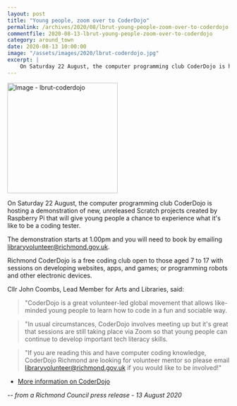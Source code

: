 ```yaml
---
layout: post
title: "Young people, zoom over to CoderDojo"
permalink: /archives/2020/08/lbrut-young-people-zoom-over-to-coderdojo.html
commentfile: 2020-08-13-lbrut-young-people-zoom-over-to-coderdojo
category: around_town
date: 2020-08-13 10:00:00
image: "/assets/images/2020/lbrut-coderdojo.jpg"
excerpt: |
    On Saturday 22 August, the computer programming club CoderDojo is hosting a demonstration of new, unreleased Scratch projects created by Raspberry Pi that will give young people a chance to experience what it's like to be a coding tester.
---
```

<a href="/assets/images/2020/lbrut-coderdojo.jpg" title="Click for a larger image"><img src="/assets/images/2020/lbrut-coderdojo-thumb.jpg" width="250" alt="Image - lbrut-coderdojo"  class="photo right"/></a>

On Saturday 22 August, the computer programming club CoderDojo is hosting a demonstration of new, unreleased Scratch projects created by Raspberry Pi that will give young people a chance to experience what it's like to be a coding tester.

The demonstration starts at 1.00pm and you will need to book by emailing  [libraryvolunteer@richmond.gov.uk](mailto:libraryvolunteer@richmond.gov.uk).

Richmond CoderDojo is a free coding club open to those aged 7 to 17 with sessions on developing websites, apps, and games; or programming robots and other electronic devices.

Cllr John Coombs, Lead Member for Arts and Libraries, said:

> "CoderDojo is a great volunteer-led global movement that allows like-minded young people to learn how to code in a fun and sociable way.

> "In usual circumstances, CoderDojo involves meeting up but it's great that sessions are still taking place via Zoom so that young people can continue to develop important tech literacy skills.

> "If you are reading this and have computer coding knowledge, CoderDojo Richmond are looking for volunteer mentor so please email  [libraryvolunteer@richmond.gov.uk](mailto:libraryvolunteer@richmond.gov.uk) if you would like to be involved!"

- [More information on CoderDojo](https://www.richmond.gov.uk/services/libraries/young_peoples_library_services/richmond_coderdojo)


<cite>-- from a Richmond Council press release - 13 August 2020</cite>
